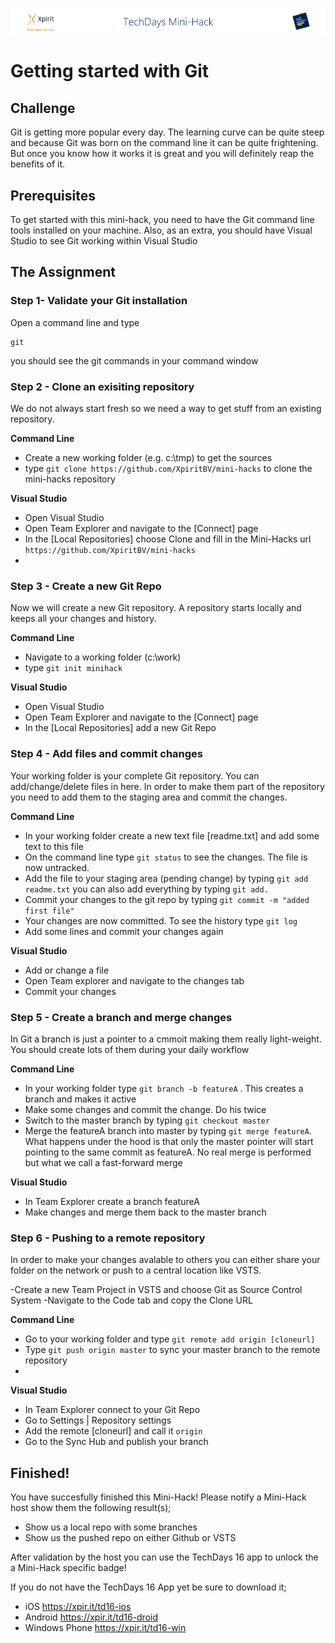![Xpirit TechDays MiniHack Banner](../HackBanner-s.png)
# Getting started with Git #

## Challenge ##
Git is getting more popular every day. The learning curve can be quite steep and because Git was born on the command line it can be quite frightening. But once you know how it works it is great and you will definitely reap the benefits of it.


## Prerequisites ##
To get started with this mini-hack, you need to have the Git command line tools installed on your machine. Also, as an extra, you should have Visual Studio to see Git working within Visual Studio

## The Assignment ##

### Step 1- Validate your Git installation ###

Open a command line and type 

	git

you should see the git commands in your command window


### Step 2 - Clone an exisiting repository ###

We do not always start fresh so we need a way to get stuff from an existing repository.

**Command Line**

- Create a new working folder (e.g. c:\tmp) to get the sources
- type `git clone https://github.com/XpiritBV/mini-hacks` to clone the mini-hacks repository

**Visual Studio**
- Open Visual Studio
- Open Team Explorer and navigate to the [Connect] page
- In the [Local Repositories] choose Clone and fill in the Mini-Hacks url `https://github.com/XpiritBV/mini-hacks`
- 
### Step 3 - Create a new Git Repo ###

Now we will create a new Git repository. A repository starts locally and keeps all your changes and history. 

**Command Line**

- Navigate to a working folder (c:\work)
- type `git init minihack`

**Visual Studio**
- Open Visual Studio
- Open Team Explorer and navigate to the [Connect] page
- In the [Local Repositories] add a new Git Repo

### Step 4 - Add files and commit changes ###

Your working folder is your complete Git repository. You can add/change/delete files in here. In order to make them part of the repository you need to add them to the staging area and commit the changes.

**Command Line**

- In your working folder create a new text file [readme.txt] and add some text to this file
- On the command line type `git status` to see the changes. The file is now untracked.
- Add the file to your staging area (pending change) by typing `git add readme.txt` you can also add everything by typing `git add.`
- Commit your changes to the git repo by typing `git commit -m "added first file"`
- Your changes are now committed. To see the history type `git log` 
- Add some lines and commit your changes again

**Visual Studio**
- Add or change a file 
- Open Team explorer and navigate to the changes tab
- Commit your changes

### Step 5 - Create a branch and merge changes ###
In Git a branch is just a pointer to a cmmoit making them really light-weight. You should create lots of them during your daily workflow

**Command Line**

- In your working folder type `git branch -b featureA` . This creates a branch and makes it active
- Make some changes and commit the change. Do his twice
- Switch to the master branch by typing `git checkout master`
- Merge the featureA branch into master by typing `git merge featureA`. What happens under the hood is that only the master pointer will start pointing to the same commit as featureA. No real merge is performed but what we call a fast-forward merge

**Visual Studio**
- In Team Explorer create a branch featureA
- Make changes and merge them back to the master branch

### Step 6 - Pushing to a remote repository ###
In order to make your changes avalable to others you can either share your folder on the network or push to a central location like VSTS.

-Create a new Team Project in VSTS and choose Git as Source Control System
-Navigate to the Code tab and copy the Clone URL

**Command Line**
- Go to your working folder and type `git remote add origin [cloneurl]`
- Type `git push origin master` to sync your master branch to the remote repository
- 
**Visual Studio**
- In Team Explorer connect to your Git Repo 
- Go to Settings | Repository settings
- Add the remote [cloneurl] and call it `origin`
- Go to the Sync Hub and publish your branch


## Finished! ##
You have succesfully finished this Mini-Hack! Please notify a Mini-Hack host show them the following result(s);

- Show us a local repo with some branches
- Show us the pushed repo on either Github or VSTS

After validation by the host you can use the TechDays 16 app to unlock the a Mini-Hack specific badge!

If you do not have the TechDays 16 App yet be sure to download it;
- iOS <https://xpir.it/td16-ios>
- Android <https://xpir.it/td16-droid>
- Windows Phone <https://xpir.it/td16-win>